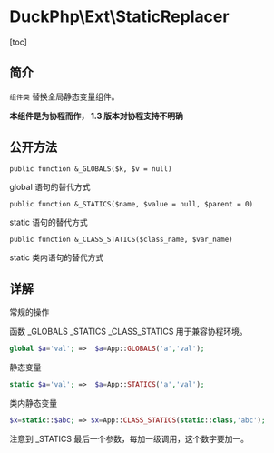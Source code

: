 # DuckPhp\Ext\StaticReplacer
[toc]

## 简介

`组件类` 替换全局静态变量组件。 

**本组件是为协程而作， 1.3 版本对协程支持不明确**

## 公开方法

    public function &_GLOBALS($k, $v = null)
global 语句的替代方式

    public function &_STATICS($name, $value = null, $parent = 0)
static 语句的替代方式

    public function &_CLASS_STATICS($class_name, $var_name)
static 类内语句的替代方式

## 详解

常规的操作



函数 _GLOBALS _STATICS _CLASS_STATICS 用于兼容协程环境。

```php
global $a='val'; =>  $a=App::GLOBALS('a','val');
```
静态变量 
```php
static $a='val'; =>  $a=App::STATICS('a','val');
```
类内静态变量
```php
$x=static::$abc; => $x=App::CLASS_STATICS(static::class,'abc');

```
注意到 _STATICS 最后一个参数，每加一级调用，这个数字要加一。





